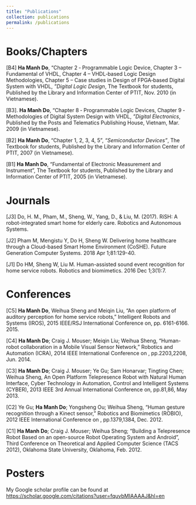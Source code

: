 ```yaml
---
title: "Publications"
collection: publications
permalink: /publications
---
```

# Books/Chapters
[B4] **Ha Manh Do**, “Chapter 2  ‐ Programmable Logic Device, Chapter 3 – Fundamental of VHDL, Chapter 4 – VHDL‐based Logic Design Methodologies, Chapter 5 – Case studies in  Design of FPGA‐based Digital System with VHDL, *”Digital Logic Design*, The Textbook for students, Published by the Library and Information Center of PTIT, Nov. 2010 (in Vietnamese).

[B3]. **Ha Manh Do**, “Chapter 8 ‐ Programmable Logic Devices, Chapter 9 ‐ Methodologies of Digital System Design with VHDL, *”Digital Electronics*, Published by the Posts and Telematics Publishing House, Vietnam, Mar. 2009 (in Vietnamese).

[B2] **Ha Manh Do**, “Chapter 1, 2, 3, 4, 5”, *“Semiconductor Devices”*, The Textbook for students, Published by the Library and Information Center of PTIT, 2007 (in Vietnamese).

[B1] **Ha Manh Do**, “Fundamental of Electronic Measurement and Instrument”, The Textbook for students, Published by the Library and Information Center of PTIT, 2005 (in Vietnamese).

# Journals  
[J3] Do, H. M., Pham, M., Sheng, W., Yang, D., & Liu, M. (2017). RiSH: A robot-integrated smart home for elderly care. Robotics and Autonomous Systems.

[J2] Pham M, Mengistu Y, Do H, Sheng W. Delivering home healthcare through a Cloud-based Smart Home Environment (CoSHE). Future Generation Computer Systems. 2018 Apr 1;81:129-40.

[J1] Do HM, Sheng W, Liu M. Human-assisted sound event recognition for home service robots. Robotics and biomimetics. 2016 Dec 1;3(1):7.

# Conferences
[C5] **Ha Manh Do**, Weihua Sheng and Meiqin Liu, “An open platform of auditory perception for home service robots,” Intelligent Robots and Systems (IROS), 2015 IEEE/RSJ International Conference on, pp. 6161-6166. 2015.

[C4] **Ha Manh Do**; Craig J. Mouser; Meiqin Liu; Weihua Sheng, “Human-robot collaboration in a Mobile Visual Sensor Network,” Robotics and Automation (ICRA), 2014 IEEE International Conference on , pp.2203,2208, Jun. 2014.

[C3] **Ha Manh Do**; Craig J. Mouser; Ye Gu; Sam Honarvar; Tingting Chen; Weihua Sheng, An Open Platform Telepresence Robot with Natural Human Interface,  Cyber Technology in Automation, Control and Intelligent Systems (CYBER), 2013 IEEE 3rd Annual International Conference on, pp.81,86, May 2013.

[C2] Ye Gu; **Ha Manh Do**; Yongsheng Ou; Weihua Sheng, “Human gesture recognition through a Kinect sensor,” Robotics and Biomimetics (ROBIO), 2012 IEEE International Conference on , pp.1379,1384, Dec. 2012.

[C1] **Ha Manh Do**; Craig J. Mouser; Weihua Sheng; “Building a Telepresence Robot Based on an open-source Robot Operating System and Android”, Third Conference on Theoretical and Applied Computer Science (TACS 2012), Oklahoma State University, Oklahoma, Feb. 2012.

# Posters


My Google scholar profile can be found at
https://scholar.google.com/citations?user=fquvbMIAAAAJ&hl=en
